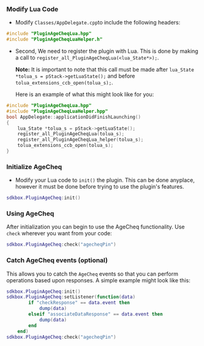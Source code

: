 ### Modify Lua Code
* Modify `Classes/AppDelegate.cpp`to include the following headers:
```cpp
#include "PluginAgeCheqLua.hpp"
#include "PluginAgeCheqLuaHelper.h"
```

* Second, We need to register the plugin with Lua. This is done by making a call to `register_all_PluginAgeCheqLua(<lua_State*>);`.

  __Note:__ It is important to note that this call must be made after `lua_State *tolua_s = pStack->getLuaState();` and before `tolua_extensions_ccb_open(tolua_s);`.

	Here is an example of what this might look like for you:
```cpp
#include "PluginAgeCheqLua.hpp"
#include "PluginAgeCheqLuaHelper.hpp"
bool AppDelegate::applicationDidFinishLaunching()
{
	lua_State *tolua_s = pStack->getLuaState();
	register_all_PluginAgeCheqLua(tolua_s);
	register_all_PluginAgeCheqLua_helper(tolua_s);
	tolua_extensions_ccb_open(tolua_s);
}
```

### Initialize AgeCheq
* Modify your Lua code to `init()` the plugin. This can be done anyplace, however it must be done before trying to use the plugin's features.
```lua
sdkbox.PluginAgeCheq:init()
```

### Using AgeCheq
After initialization you can begin to use the AgeCheq functionality. Use `check` wherever you want from your code:
```lua
sdkbox.PluginAgeCheq:check("agecheqPin")
```

### Catch AgeCheq events (optional)
This allows you to catch the `AgeCheq` events so that you can perform operations based upon responses. A simple example might look like this:
```lua
sdkbox.PluginAgeCheq:init()
sdkbox.PluginAgeCheq:setListener(function(data)
	    if "checkResponse" == data.event then
	        dump(data)
	    elseif "associateDataResponse" == data.event then
	        dump(data)
	    end
	end)
sdkbox.PluginAgeCheq:check("agecheqPin")
```
